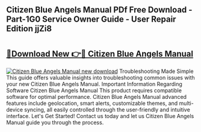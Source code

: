 ## Citizen Blue Angels Manual PDf Free Download - Part-1G0 Service Owner Guide - User Repair Edition jjZi8

# <h2><a href="http://bc2838.oget.top/?id=Citizen+Blue+Angels+Manual">🔗Download New 👉🔴 Citizen Blue Angels Manual</a></h2>

[![Citizen Blue Angels Manual new download](https://i.imgur.com/5g1atiW.png)](http://bc2838.oget.top/?id=Citizen+Blue+Angels+Manual)
Troubleshooting Made Simple This guide offers valuable insights into troubleshooting common issues with your new Citizen Blue Angels Manual. Important Information Regarding Software Citizen Blue Angels Manual This product requires compatible software for optimal performance. Citizen Blue Angels Manual advanced features include geolocation, smart alerts, customizable themes, and multi-device syncing, all easily controlled through the user-friendly and intuitive interface. Let's Get Started! Contact us today and let us Citizen Blue Angels Manual guide you through the process.
